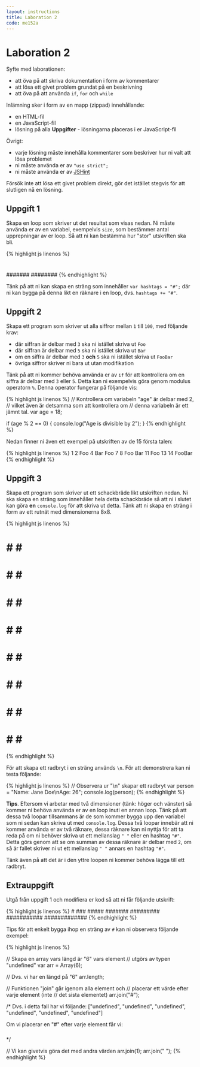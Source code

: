 ```yaml
---
layout: instructions
title: Laboration 2
code: me152a
---
```


# Laboration 2

Syfte med laborationen:

* att öva på att skriva dokumentation i form av kommentarer
* att lösa ett givet problem grundat på en beskrivning
* att öva på att använda `if`, `for` och `while`

Inlämning sker i form av en mapp (zippad) innehållande:

* en HTML-fil
* en JavaScript-fil
* lösning på alla __Uppgifter__ - lösningarna placeras i er JavaScript-fil

Övrigt:

* varje lösning måste innehålla kommentarer som beskriver hur ni valt att lösa problemet
* ni måste använda er av `"use strict";`
* ni måste använda er av [JSHint](http://jshint.com/)

Försök inte att lösa ett givet problem direkt, gör det istället stegvis för att slutligen nå en lösning.

## Uppgift 1

Skapa en loop som skriver ut det resultat som visas nedan. Ni måste använda er av en variabel, exempelvis `size`, som bestämmer antal upprepningar av er loop. Så att ni kan bestämma hur "stor" utskriften ska bli.

{% highlight js linenos %}
#
##
###
####
#####
######
#######
########
{% endhighlight %}

Tänk på att ni kan skapa en sträng som innehåller `var hashtags = "#";` där ni kan bygga på denna likt en räknare i en loop, dvs. `hashtags += "#"`.

## Uppgift 2

Skapa ett program som skriver ut alla siffror mellan `1` till `100`, med följande krav:

* där siffran är delbar med `3` ska ni istället skriva ut `Foo`
* där siffran är delbar med `5` ska ni istället skriva ut `Bar`
* om en siffra är delbar med `3` __och__ `5` ska ni istället skriva ut `FooBar`
* övriga siffror skriver ni bara ut utan modifikation

Tänk på att ni kommer behöva använda er av `if` för att kontrollera om en siffra är delbar med `3` eller `5`. Detta kan ni exempelvis göra genom modulus operatorn `%`. Denna operator fungerar på följande vis:

{% highlight js linenos %}
// Kontrollera om variabeln "age" är delbar med 2,
// vilket även är detsamma som att kontrollera om
// denna variabeln är ett jämnt tal.
var age = 18;

if (age % 2 == 0) {
    console.log("Age is divisible by 2");
}
{% endhighlight %}

Nedan finner ni även ett exempel på utskriften av de 15 första talen:

{% highlight js linenos %}
1
2
Foo
4
Bar
Foo
7
8
Foo
Bar
11
Foo
13
14
FooBar
{% endhighlight %}

## Uppgift 3

Skapa ett program som skriver ut ett schackbräde likt utskriften nedan. Ni ska skapa en sträng som innehåller hela detta schackbräde så att ni i slutet kan göra __en__ `console.log` för att skriva ut detta. Tänk att ni skapa en sträng i form av ett rutnät med dimensionerna 8x8.

{% highlight js linenos %}
 # # # #
# # # # 
 # # # #
# # # # 
 # # # #
# # # # 
 # # # #
# # # # 
{% endhighlight %}

För att skapa ett radbryt i en sträng används `\n`. För att demonstrera kan ni testa följande:

{% highlight js linenos %}
// Observera ur "\n" skapar ett radbryt
var person = "Name: Jane Doe\nAge: 26";
console.log(person);
{% endhighlight %}

__Tips__. Eftersom vi arbetar med två dimensioner (tänk: höger och vänster) så kommer ni behöva använda er av en loop inuti en annan loop. Tänk på att dessa två loopar tillsammans är de som kommer bygga upp den variabel som ni sedan kan skriva ut med `console.log`. Dessa två loopar innebär att ni kommer använda er av två räknare, dessa räknare kan ni nyttja för att ta reda på om ni behöver skriva ut ett mellanslag `" "` eller en hashtag `"#"`. Detta görs genom att se om summan av dessa räknare är delbar med `2`, om så är fallet skriver ni ut ett mellanslag `" "` annars en hashtag `"#"`.

Tänk även på att det är i den yttre loopen ni kommer behöva lägga till ett radbryt.

## Extrauppgift

Utgå från uppgift 1 och modifiera er kod så att ni får följande utskrift:

{% highlight js linenos %}
      #
     ###
    #####
   #######
  #########
 ###########
#############
{% endhighlight %}

Tips för att enkelt bygga ihop en sträng av `#` kan ni observera följande exempel:

{% highlight js linenos %}

// Skapa en array vars längd är "6" vars element
// utgörs av typen "undefined"
var arr = Array(6);

// Dvs. vi har en längd på "6"
arr.length;

// Funktionen "join" går igenom alla element och
// placerar ett värde efter varje element (inte
// det sista elementet)
arr.join("#");

/* Dvs. i detta fall har vi följande:
["undefined", "undefined", "undefined",
 "undefined", "undefined", "undefined"]

Om vi placerar en "#" efter varje element får vi:
#####
*/

// Vi kan givetvis göra det med andra värden
arr.join(1);
arr.join(" ");
{% endhighlight %}

